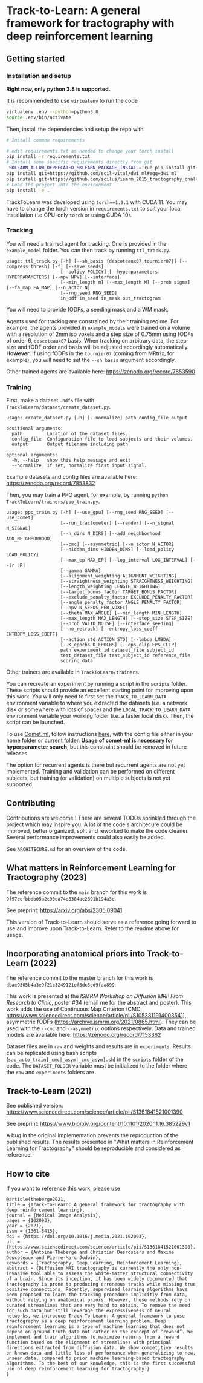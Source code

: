 # Track-to-Learn: A general framework for tractography with deep reinforcement learning

## Getting started

### Installation and setup

**Right now, only python 3.8 is supported.**

It is recommended to use `virtualenv` to run the code

``` bash
virtualenv .env --python=python3.8
source .env/bin/activate
```

Then, install the dependencies and setup the repo with

``` bash
# Install common requirements

# edit requirements.txt as needed to change your torch install
pip install -r requirements.txt
# Install some specific requirements directly from git
 SKLEARN_ALLOW_DEPRECATED_SKLEARN_PACKAGE_INSTALL=True pip install git+https://github.com/scilus/scilpy@1.3.0#egg=scilpy
pip install git+https://github.com/scil-vital/dwi_ml#egg=dwi_ml
pip install git+https://github.com/scilus/ismrm_2015_tractography_challenge_scoring.git
# Load the project into the environment
pip install -e .
```

TrackToLearn was developed using `torch==1.9.1` with CUDA 11. You may have to change the torch version in `requirements.txt` to suit your local installation (i.e CPU-only `torch` or using CUDA 10).

### Tracking

You will need a trained agent for tracking. One is provided in the `example_model` folder. You can then track by running `ttl_track.py`.

```
usage: ttl_track.py [-h] [--sh_basis {descoteaux07,tournier07}] [--compress thresh] [-f] [--save_seeds]
                    [--policy POLICY] [--hyperparameters HYPERPARAMETERS] [--npv NPV] [--interface]
                    [--min_length m] [--max_length M] [--prob sigma] [--fa_map FA_MAP] [--n_actor N]
                    [--rng_seed RNG_SEED]
                    in_odf in_seed in_mask out_tractogram
```

You will need to provide fODFs, a seeding mask and a WM mask.

Agents used for tracking are constrained by their training regime. For example, the agents provided in `example_models` were trained on a volume with a resolution of 2mm iso voxels and a step size of 0.75mm using fODFs of order 6, `descoteaux07` basis. When tracking on arbitrary data, the step-size and fODF order and basis will be adjusted accordingly automatically. **However**, if using fODFs in the `tournier07` (coming from MRtrix, for example), you will need to set the `--sh_basis` argument accordingly.

Other trained agents are available here: https://zenodo.org/record/7853590

### Training

First, make a dataset `.hdf5` file with `TrackToLearn/dataset/create_dataset.py`.
```
usage: create_dataset.py [-h] [--normalize] path config_file output

positional arguments:
  path         Location of the dataset files.
  config_file  Configuration file to load subjects and their volumes.
  output       Output filename including path

optional arguments:
  -h, --help   show this help message and exit
  --normalize  If set, normalize first input signal.
```

Example datasets and config files are available here: https://zenodo.org/record/7853832

Then, you may train a PPO agent, for example, by running `python TrackToLearn/trainers/ppo_train.py`.

```
usage: ppo_train.py [-h] [--use_gpu] [--rng_seed RNG_SEED] [--use_comet]
                    [--run_tractometer] [--render] [--n_signal N_SIGNAL]
                    [--n_dirs N_DIRS] [--add_neighborhood ADD_NEIGHBORHOOD]
                    [--cmc] [--asymmetric] [--n_actor N_ACTOR]
                    [--hidden_dims HIDDEN_DIMS] [--load_policy LOAD_POLICY]
                    [--max_ep MAX_EP] [--log_interval LOG_INTERVAL] [--lr LR]
                    [--gamma GAMMA]
                    [--alignment_weighting ALIGNMENT_WEIGHTING]
                    [--straightness_weighting STRAIGHTNESS_WEIGHTING]
                    [--length_weighting LENGTH_WEIGHTING]
                    [--target_bonus_factor TARGET_BONUS_FACTOR]
                    [--exclude_penalty_factor EXCLUDE_PENALTY_FACTOR]
                    [--angle_penalty_factor ANGLE_PENALTY_FACTOR]
                    [--npv N_SEEDS_PER_VOXEL]
                    [--theta MAX_ANGLE] [--min_length MIN_LENGTH]
                    [--max_length MAX_LENGTH] [--step_size STEP_SIZE]
                    [--prob VALID_NOISE] [--interface_seeding]
                    [--no_retrack] [--entropy_loss_coeff ENTROPY_LOSS_COEFF]
                    [--action_std ACTION_STD] [--lmbda LMBDA]
                    [--K_epochs K_EPOCHS] [--eps_clip EPS_CLIP]
                    path experiment id dataset_file subject_id
                    test_dataset_file test_subject_id reference_file
                    scoring_data
```

Other trainers are available in `TrackToLearn/trainers`.

You can recreate an experiment by running a script in the `scripts` folder. These scripts should provide an excellent starting point for improving upon this work. You will only need to first set the `TRACK_TO_LEARN_DATA` environment variable to where you extracted the datasets (i.e. a network disk or somewhere with lots of space) and the `LOCAL_TRACK_TO_LEARN_DATA` environment variable your working folder (i.e. a faster local disk). Then, the script can be launched.

To use [Comet.ml](https://www.comet.ml/), follow instructions [here](https://www.comet.ml/docs/python-sdk/advanced/#python-configuration), with the config file either in your home folder or current folder. **Usage of comet-ml is necessary for hyperparameter search**, but this constraint should be removed in future releases.

The option for recurrent agents is there but recurrent agents are not yet implemented. Training and validation can be performed on different subjects, but training (or validation) on multiple subjects is not yet supported. 

## Contributing

Contributions are welcome ! There are several TODOs sprinkled through the project which may inspire you. A lot of the code's architecure could be improved, better organized, split and reworked to make the code cleaner. Several performance improvements could also easily be added.

See `ARCHITECURE.md` for an overview of the code.

## What matters in Reinforcement Learning for Tractography (2023)

The reference commit to the `main` branch for this work is `9f97eefbbdb05a2c90ea74e8384ac2891b194a3e`.

See preprint: https://arxiv.org/abs/2305.09041

This version of Track-to-Learn should serve as a reference going forward to use and improve upon Track-to-Learn. Refer to the readme above for usage.

## Incorporating anatomical priors into Track-to-Learn (2022)

The reference commit to the master branch for this work is `dbae9305b4a3e9f21c3249121ef5dc5ed9faa899`.

This work is presented at the *ISMRM Workshop on Diffusion MRI: From Research to Clinic*, poster \#34 (email me for the abstract and poster). This work adds the use of Continuous Map Criterion (CMC, https://www.sciencedirect.com/science/article/pii/S1053811914003541), asymmetric fODFs (https://archive.ismrm.org/2021/0865.html). They can be used with the `--cmc` and `--asymmetric` options respectively. Data and trained models are available here: https://zenodo.org/record/7153362

Dataset files are in `raw` and weights and results are in `experiments`. Results can be replicated using bash scripts (`sac_auto_train[_cmc|_asym|_cmc_asym].sh`) in the `scripts` folder of the code. The `DATASET_FOLDER` variable must be initialized to the folder where the `raw` and `experiments` folders are.

## Track-to-Learn (2021)

See published version: https://www.sciencedirect.com/science/article/pii/S1361841521001390

See preprint: https://www.biorxiv.org/content/10.1101/2020.11.16.385229v1

A bug in the original implementation prevents the reproduction of the published results. The results presented in "What matters in Reinforcement Learning for Tractography" should be reproducible and considered as reference.

## How to cite

If you want to reference this work, please use

```
@article{theberge2021,
title = {Track-to-Learn: A general framework for tractography with deep reinforcement learning},
journal = {Medical Image Analysis},
pages = {102093},
year = {2021},
issn = {1361-8415},
doi = {https://doi.org/10.1016/j.media.2021.102093},
url = {https://www.sciencedirect.com/science/article/pii/S1361841521001390},
author = {Antoine Théberge and Christian Desrosiers and Maxime Descoteaux and Pierre-Marc Jodoin},
keywords = {Tractography, Deep Learning, Reinforcement Learning},
abstract = {Diffusion MRI tractography is currently the only non-invasive tool able to assess the white-matter structural connectivity of a brain. Since its inception, it has been widely documented that tractography is prone to producing erroneous tracks while missing true positive connections. Recently, supervised learning algorithms have been proposed to learn the tracking procedure implicitly from data, without relying on anatomical priors. However, these methods rely on curated streamlines that are very hard to obtain. To remove the need for such data but still leverage the expressiveness of neural networks, we introduce Track-To-Learn: A general framework to pose tractography as a deep reinforcement learning problem. Deep reinforcement learning is a type of machine learning that does not depend on ground-truth data but rather on the concept of “reward”. We implement and train algorithms to maximize returns from a reward function based on the alignment of streamlines with principal directions extracted from diffusion data. We show competitive results on known data and little loss of performance when generalizing to new, unseen data, compared to prior machine learning-based tractography algorithms. To the best of our knowledge, this is the first successful use of deep reinforcement learning for tractography.}
}
```
